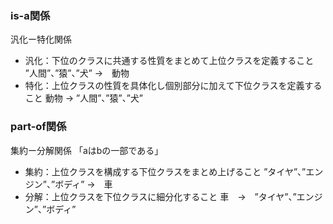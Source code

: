### is-a関係
汎化ー特化関係
- 汎化：下位のクラスに共通する性質をまとめて上位クラスを定義すること
  ”人間”、”猿”、”犬” ->　動物
- 特化：上位クラスの性質を具体化し個別部分に加えて下位クラスを定義すること
  動物 -> ”人間”、”猿”、”犬”

### part-of関係
集約ー分解関係
「aはbの一部である」
- 集約：上位クラスを構成する下位クラスをまとめ上げること
  ”タイヤ”、”エンジン”、”ボディ” ->　車
- 分解：上位クラスを下位クラスに細分化すること
  車　->　”タイヤ”、”エンジン”、”ボディ”